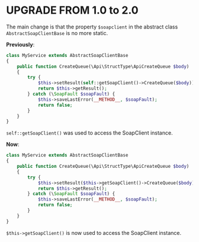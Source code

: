 # UPGRADE FROM 1.0 to 2.0

The main change is that the property `$soapclient` in the abstract class `AbstractSoapClientBase` is no more static.

**Previously**:
```php
class MyService extends AbstractSoapClientBase
{
    public function CreateQueue(\Api\StructType\ApiCreateQueue $body)
    {
        try {
            $this->setResult(self::getSoapClient()->CreateQueue($body));
            return $this->getResult();
        } catch (\SoapFault $soapFault) {
            $this->saveLastError(__METHOD__, $soapFault);
            return false;
        }
    }
}
```

`self::getSoapClient()` was used to access the SoapClient instance.

**Now**:
```php
class MyService extends AbstractSoapClientBase
{
    public function CreateQueue(\Api\StructType\ApiCreateQueue $body)
    {
        try {
            $this->setResult($this->getSoapClient()->CreateQueue($body));
            return $this->getResult();
        } catch (\SoapFault $soapFault) {
            $this->saveLastError(__METHOD__, $soapFault);
            return false;
        }
    }
}
```

`$this->getSoapClient()` is now used to access the SoapClient instance.